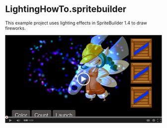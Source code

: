 LightingHowTo.spritebuilder
===========================

This example project uses lighting effects in SpriteBuilder 1.4 to draw fireworks.

[![Screenshot](video.jpg?raw=true)](https://drive.google.com/file/d/0B8osjbbzPDJgd0hOVW5aWWpSSDA/view?usp=sharing)
